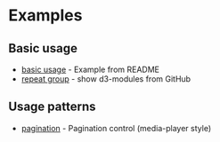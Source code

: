# Examples

## Basic usage
* [basic usage](https://bl.ocks.org/ErikOnBike/f36ce2b4c88ef525d0cfe34a766d8067) - Example from README
* [repeat group](https://bl.ocks.org/ErikOnBike/4ef1c2af7d64023532745f0d61f08c18) - show d3-modules from GitHub

## Usage patterns
* [pagination](https://bl.ocks.org/ErikOnBike/1eceb2300e2acad5fd10b7275502cc02) - Pagination control (media-player style)
